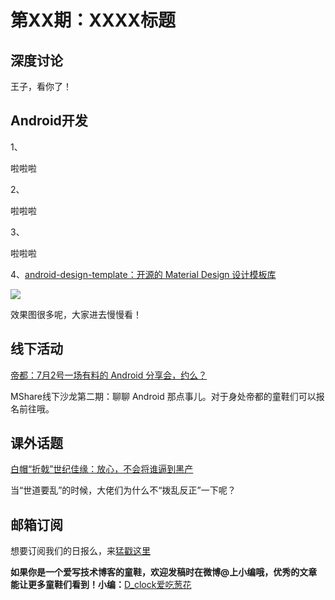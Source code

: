 # 第XX期：XXXX标题

## 深度讨论

[]()

王子，看你了！

## Android开发

1、[]()

啦啦啦

2、[]()

啦啦啦

3、[]()

啦啦啦

4、[android-design-template：开源的 Material Design 设计模板库](https://github.com/andreasschrade/android-design-template)

![](https://camo.githubusercontent.com/3ec1975d481fbe1fa3b2bbe7d875041af8af2b73/687474703a2f2f7777772e616e64726561732d736368726164652e64652f6173736574732f65787465726e616c2f616e696d6174696f6e312e676966)

效果图很多呢，大家进去慢慢看！

## 线下活动

[帝都：7月2号一场有料的 Android 分享会，约么？](http://diycode.cc/topics/154)

MShare线下沙龙第二期：聊聊 Android 那点事儿。对于身处帝都的童鞋们可以报名前往哦。

## 课外话题

[白帽“折戟”世纪佳缘：放心，不会将谁逼到黑产](http://weibo.com/ttarticle/p/show?id=2309403991827106640408)

当“世道要乱”的时候，大佬们为什么不“拨乱反正”一下呢？

## 邮箱订阅

想要订阅我们的日报么，来[猛戳这里](http://list.qq.com/cgi-bin/qf_invite?id=d469993d2c888e971c0fbb2309c4d84256968386b126b967)

**如果你是一个爱写技术博客的童鞋，欢迎发稿时在微博@上小编哦，优秀的文章能让更多童鞋们看到！小编：**[D_clock爱吃葱花](http://weibo.com/2480694892/profile?rightmod=1&wvr=6&mod=personinfo&is_all=1)